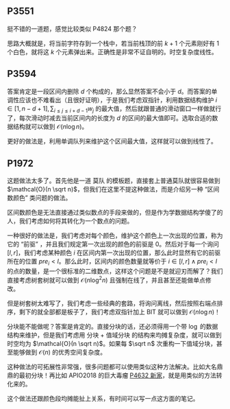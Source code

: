 ## P3551

挺不错的一道题，感觉比较类似 P4824 那个题？

思路大概就是，将当前字符存到一个栈中，若当前栈顶的前 $k + 1$ 个元素刚好有 $1$ 个白色，就将这 $k$ 个元素弹出来。正确性是非常不证自明的。时空复杂度线性。

## P3594

答案肯定是一段区间内删除 $d$ 个构成的，那么显然答案不会小于 $d$。而答案的单调性应该也不难看出（且很好证明），于是我们考虑双指针，利用数据结构维护 $i \in [1, n - d + 1], \sum_{i \le j \le i + d - 1} w_j$ 的最大值，然后就跟普通的滑动窗口一样做就行了，每次滑动时减去当前区间内的长度为 $d$ 的区间的最大值即可。选取合适的数据结构就可以做到 $\mathcal{O}(n \log n)$。

更好的做法是，利用单调队列来维护这个区间最大值，这样就可以做到线性了。

## P1972

这题做法太多了。首先他是一道 莫队 的模板题，直接套上普通莫队就很容易做到 $\mathcal{O}(n \sqrt n)$，但我们在这里不提这种做法，而是介绍另一种 “区间数颜色” 类问题的做法。

区间数颜色是无法直接通过类似数点的手段来做的，但是作为学数据结构学傻了的人，我们考虑如何将其转化为一个数点的问题。

一种很好的做法是，我们考虑对每个颜色，维护这个颜色上一次出现的位置，称为它的 “前驱” ，并且我们规定第一次出现的颜色的前驱是 $0$。然后对于每一个询问 $[l, r]$，我们考虑某种颜色 $i$ 在区间内第一次出现的位置，那么此时显然有它的前驱所在的位置 $pre_i < l$。那么此时，区间内的颜色数量就等价于 $i \in [l, r] \land pre_i < l$ 的点的数量，是一个很标准的二维数点，这样这个问题是不是就迎刃而解了？我们直接考虑树套树就可以做到 $\mathcal{O}(n \log^2 n)$ 且强制在线了，并且甚至还能做单点修改。

但是树套树太难写了，我们考虑一些经典的套路，将询问离线，然后按照右端点排序，剩下的就全部都是板子了，我们考虑双指针加上 BIT 就可以做到 $\mathcal{O}(n \log n)$！

分块能不能做呢？答案是肯定的。直接分块的话，还必须得用一个带 $\log$ 的数据结构来维护，但是我们考虑用 分块 + 值域分块 的结构来均摊复杂度，就可以做到时空均为 $\mathcal{O}(n \sqrt n)$。如果每 $\sqrt n$ 次重构一下值域分块，甚至能够做到 $\mathcal{O}(n)$ 的优秀空间复杂度。

这种做法的可拓展性非常强，很多问题都可以使用类似这种方法解决。比如大名鼎鼎的最初分块！再比如 APIO2018 的巨大毒瘤 [P4632 新家](https://www.luogu.com.cn/problem/P4632)，就是用类似的方法转化来的。

这个做法还跟颜色段均摊能扯上关系，有时间可以写一点这方面的笔记。
